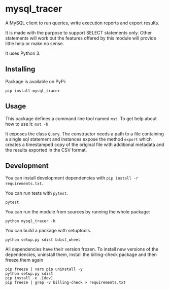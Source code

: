 # mysql_tracer
A MySQL client to run queries, write execution reports and export results.

It is made with the purpose to support SELECT statements only.
Other statements will work but the features offered by this module will provide little help or make no sense.

It uses Python 3.

## Installing

Package is available on PyPi:

    pip install mysql_tracer

## Usage

This package defines a command line tool named `mst`.
To get help about how to use it: `mst -h`

It exposes the class `Query`. The constructor needs a path to a file containing a single sql statement and instances 
expose the method `export` which creates a timestamped copy of the original file with additional metadata and
the results exported in the CSV format.

## Development

You can install development dependencies with `pip install -r requirements.txt`.

You can run tests with `pytest`.

    pytest

You can run the module from sources by running the whole package:

    python mysql_tracer -h

You can build a package with setuptools.

    python setup.py sdist bdist_wheel

All dependencies have their version frozen.
To install new versions of the dependencies, uninstall them, install the billing-check package and then freeze them again

    pip freeze | xars pip uninstall -y
    python setup.py sdist
    pip install -e .[dev]
    pip freeze | grep -v billing-check > requirements.txt
